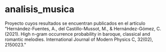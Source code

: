# analisis_musica
Proyecto cuyos resultados se encuentran publicados en el artículo "Hernández-Fuentes, A., del Castillo-Mussot, M., &amp; Hernández-Gómez, C. (2021). High n-gram occurrence probability in baroque, classical and romantic melodies. International Journal of Modern Physics C, 32(02), 2150023."
